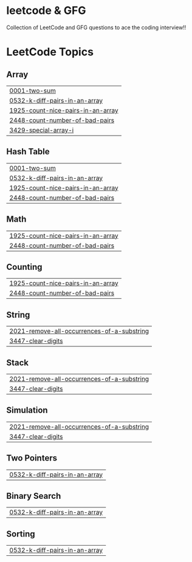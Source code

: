 # leetcode & GFG
Collection of LeetCode and GFG questions to ace the coding interview!!

<!---LeetCode Topics Start-->
# LeetCode Topics
## Array
|  |
| ------- |
| [0001-two-sum](https://github.com/prabhatkr007/leetcode-GFG-Problems/tree/master/0001-two-sum) |
| [0532-k-diff-pairs-in-an-array](https://github.com/prabhatkr007/leetcode-GFG-Problems/tree/master/0532-k-diff-pairs-in-an-array) |
| [1925-count-nice-pairs-in-an-array](https://github.com/prabhatkr007/leetcode-GFG-Problems/tree/master/1925-count-nice-pairs-in-an-array) |
| [2448-count-number-of-bad-pairs](https://github.com/prabhatkr007/leetcode-GFG-Problems/tree/master/2448-count-number-of-bad-pairs) |
| [3429-special-array-i](https://github.com/prabhatkr007/leetcode-GFG-Problems/tree/master/3429-special-array-i) |
## Hash Table
|  |
| ------- |
| [0001-two-sum](https://github.com/prabhatkr007/leetcode-GFG-Problems/tree/master/0001-two-sum) |
| [0532-k-diff-pairs-in-an-array](https://github.com/prabhatkr007/leetcode-GFG-Problems/tree/master/0532-k-diff-pairs-in-an-array) |
| [1925-count-nice-pairs-in-an-array](https://github.com/prabhatkr007/leetcode-GFG-Problems/tree/master/1925-count-nice-pairs-in-an-array) |
| [2448-count-number-of-bad-pairs](https://github.com/prabhatkr007/leetcode-GFG-Problems/tree/master/2448-count-number-of-bad-pairs) |
## Math
|  |
| ------- |
| [1925-count-nice-pairs-in-an-array](https://github.com/prabhatkr007/leetcode-GFG-Problems/tree/master/1925-count-nice-pairs-in-an-array) |
| [2448-count-number-of-bad-pairs](https://github.com/prabhatkr007/leetcode-GFG-Problems/tree/master/2448-count-number-of-bad-pairs) |
## Counting
|  |
| ------- |
| [1925-count-nice-pairs-in-an-array](https://github.com/prabhatkr007/leetcode-GFG-Problems/tree/master/1925-count-nice-pairs-in-an-array) |
| [2448-count-number-of-bad-pairs](https://github.com/prabhatkr007/leetcode-GFG-Problems/tree/master/2448-count-number-of-bad-pairs) |
## String
|  |
| ------- |
| [2021-remove-all-occurrences-of-a-substring](https://github.com/prabhatkr007/leetcode-GFG-Problems/tree/master/2021-remove-all-occurrences-of-a-substring) |
| [3447-clear-digits](https://github.com/prabhatkr007/leetcode-GFG-Problems/tree/master/3447-clear-digits) |
## Stack
|  |
| ------- |
| [2021-remove-all-occurrences-of-a-substring](https://github.com/prabhatkr007/leetcode-GFG-Problems/tree/master/2021-remove-all-occurrences-of-a-substring) |
| [3447-clear-digits](https://github.com/prabhatkr007/leetcode-GFG-Problems/tree/master/3447-clear-digits) |
## Simulation
|  |
| ------- |
| [2021-remove-all-occurrences-of-a-substring](https://github.com/prabhatkr007/leetcode-GFG-Problems/tree/master/2021-remove-all-occurrences-of-a-substring) |
| [3447-clear-digits](https://github.com/prabhatkr007/leetcode-GFG-Problems/tree/master/3447-clear-digits) |
## Two Pointers
|  |
| ------- |
| [0532-k-diff-pairs-in-an-array](https://github.com/prabhatkr007/leetcode-GFG-Problems/tree/master/0532-k-diff-pairs-in-an-array) |
## Binary Search
|  |
| ------- |
| [0532-k-diff-pairs-in-an-array](https://github.com/prabhatkr007/leetcode-GFG-Problems/tree/master/0532-k-diff-pairs-in-an-array) |
## Sorting
|  |
| ------- |
| [0532-k-diff-pairs-in-an-array](https://github.com/prabhatkr007/leetcode-GFG-Problems/tree/master/0532-k-diff-pairs-in-an-array) |
<!---LeetCode Topics End-->